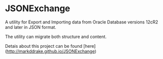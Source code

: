 # JSONExchange
A utility for Export and Importing data from Oracle Database versions 12cR2 and later in JSON format.

The utility can migrate both structure and content. 

Detais about this project can be found [here] (http://markddrake.github.io/JSONExchange)
